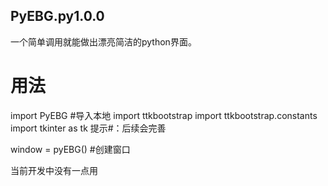 ## PyEBG.py1.0.0
一个简单调用就能做出漂亮简洁的python界面。

# 用法

import PyEBG #导入本地
import ttkbootstrap
import ttkbootstrap.constants
import tkinter as tk
提示#：后续会完善

window = pyEBG() #创建窗口




当前开发中没有一点用
